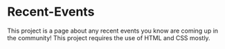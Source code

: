 # Recent-Events
This project is a page about any recent events you know are coming up in the community! 
This project requires the use of HTML and CSS mostly. 
